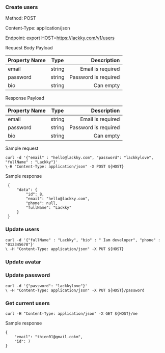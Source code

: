 ###

### Create users

Method: POST

Content-Type: application/json

Endpoint: export HOST=https://lackky.com/v1/users

Request Body Payload

| Property Name        | Type           | Description  |
| -------------        |:---------------:| -----:|
| email                | string       |   Email is required |
| password             | string       |   Password is required |
| bio                  | string       |    Can empty|

Response Payload

| Property Name        | Type           | Description  |
| -------------        |:---------------:| -----:|
| email                | string       | Email is required |
| password             | string       |   Password is required |
| bio                  | string      |    Can empty|

Sample request

``` 
curl -d '{"email" : "hello@lackky.com", "password": "lackkylove", "fullName" : "Lackky"}'
\-H "Content-Type: application/json" -X POST ${HOST}
```
Sample response 
```
 {
     "data": {
         "id": 8,
         "email": "hello@lackky.com",
         "phone": null,
         "fullName": "Lackky"
     }
 } 
```
### Update users

``` 
curl -d '{"fullName" : "Lackky", "bio" : " Iam developer", "phone" : "012345678"}'
\ -H "Content-Type: application/json" -X PUT ${HOST}
```


### Update avatar



### Update password

``` 
curl -d '{"password": "lackkylove"}' 
\ -H "Content-Type: application/json" -X PUT ${HOST}/password

```


### Get current users

```
curl -H "Content-Type: application/json" -X GET ${HOST}/me
```

Sample response

``` 
{
    "email": "thien01@gmail.cokm",
    "id": 7
}
```
